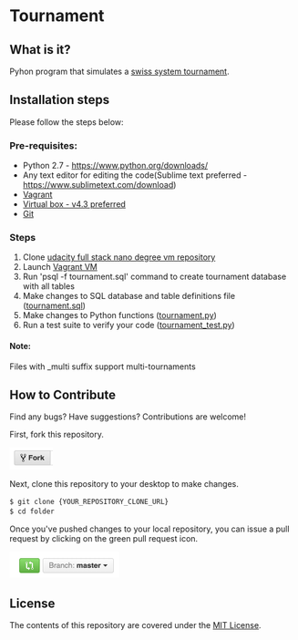 # Tournament

## What is it?
 Pyhon program that simulates a [swiss system tournament](https://en.wikipedia.org/wiki/Swiss-system_tournament).

## Installation steps
 Please follow the steps below:

### Pre-requisites:
 * Python 2.7 - https://www.python.org/downloads/
 * Any text editor for editing the code(Sublime text preferred - https://www.sublimetext.com/download)
 * [Vagrant](https://www.vagrantup.com/)
 * [Virtual box - v4.3 preferred](https://www.virtualbox.org/)
 * [Git](https://git-scm.com/downloads)

### Steps
 1. Clone [udacity full stack nano degree vm repository](https://github.com/udacity/fullstack-nanodegree-vm)
 2. Launch [Vagrant VM](https://www.vagrantup.com/docs/)
 3. Run 'psql -f tournament.sql' command to create tournament database with all tables
 4. Make changes to SQL database and table definitions file ([tournament.sql](https://github.com/ahmfrz/Tournament/blob/master/tournament.sql))
 5. Make changes to Python functions ([tournament.py](https://github.com/ahmfrz/Tournament/blob/master/tournament.py))
 6. Run a test suite to verify your code ([tournament_test.py](https://github.com/ahmfrz/Tournament/blob/master/tournament_test.py))

 #### Note:
 Files with _multi suffix support multi-tournaments

## How to Contribute

Find any bugs? Have suggestions? Contributions are welcome!

First, fork this repository.

![Fork Icon](fork-icon.png)

Next, clone this repository to your desktop to make changes.

```sh
$ git clone {YOUR_REPOSITORY_CLONE_URL}
$ cd folder
```

Once you've pushed changes to your local repository, you can issue a pull request by clicking on the green pull request icon.

![Pull Request Icon](pull-request-icon.png)

## License

The contents of this repository are covered under the [MIT License](LICENSE).
